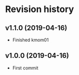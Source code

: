 Revision history
===================
v1.1.0 (2019-04-16)
-------------------

* Finished kmom01

v1.0.0 (2019-04-16)
-------------------

* First commit
